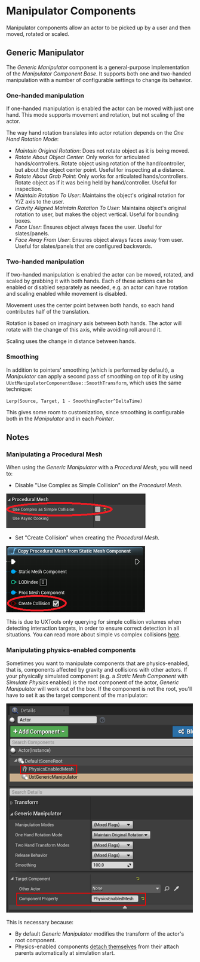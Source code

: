 # Manipulator Components

Manipulator components allow an actor to be picked up by a user and then moved, rotated or scaled.

## Generic Manipulator

The _Generic Manipulator_ component is a general-purpose implementation of the _Manipulator Component Base_. It supports both one and two-handed manipulation with a number of configurable settings to change its behavior.

### One-handed manipulation

If one-handed manipulation is enabled the actor can be moved with just one hand. This mode supports movement and rotation, but not scaling of the actor.

The way hand rotation translates into actor rotation depends on the _One Hand Rotation Mode_:
* _Maintain Original Rotation_: Does not rotate object as it is being moved.
* _Rotate About Object Center_: Only works for articulated hands/controllers. Rotate object using rotation of the hand/controller, but about the object center point. Useful for inspecting at a distance.
* _Rotate About Grab Point_: Only works for articulated hands/controllers. Rotate object as if it was being held by hand/controller. Useful for inspection.
* _Maintain Rotation To User_: Maintains the object's original rotation for Y/Z axis to the user.
* _Gravity Aligned Maintain Rotation To User_: Maintains object's original rotation to user, but makes the object vertical. Useful for bounding boxes.
* _Face User_: Ensures object always faces the user. Useful for slates/panels.
* _Face Away From User_: Ensures object always faces away from user. Useful for slates/panels that are configured backwards.

### Two-handed manipulation

If two-handed manipulation is enabled the actor can be moved, rotated, and scaled by grabbing it with both hands. Each of these actions can be enabled or disabled separately as needed, e.g. an actor can have rotation and scaling enabled while movement is disabled.

Movement uses the center point between both hands, so each hand contributes half of the translation.

Rotation is based on imaginary axis between both hands. The actor will rotate with the change of this axis, while avoiding roll around it.

Scaling uses the change in distance between hands.

### Smoothing

In addition to pointers' smoothing (which is performed by default), a _Manipulator_ can apply a second pass of smoothing on top of it by using `UUxtManipulatorComponentBase::SmoothTransform`, which uses the same technique:

`Lerp(Source, Target, 1 - SmoothingFactor^DeltaTime)`

This gives some room to customization, since smoothing is configurable both in the _Manipulator_ and in each _Pointer_.

## Notes

### Manipulating a Procedural Mesh

When using the _Generic Manipulator_ with a _Procedural Mesh_, you will need to:

* Disable "Use Complex as Simple Collision" on the _Procedural Mesh_.

![UseComplexAsSimpleCollision](Images/Manipulator/UseComplexAsSimpleCollision.png)

* Set "Create Collision" when creating the _Procedural Mesh_.

![CreateCollision](Images/Manipulator/CreateCollision.png)

This is due to UXTools only querying for simple collision volumes when detecting interaction targets, in order to ensure correct detection in all situations. You can read more about simple vs complex collisions [here](https://docs.unrealengine.com/en-US/Engine/Physics/SimpleVsComplex/index.html).

### Manipulating physics-enabled components

Sometimes you want to manipulate components that are physics-enabled, that is, components affected by gravity and collisions with other actors. If your physically simulated component (e.g. a _Static Mesh Component_ with _Simulate Physics_ enabled) is the root component of the actor, _Generic Manipulator_ will work out of the box. If the component is not the root, you'll have to set it as the target component of the manipulator:

![PhysicsEnabledManipulation](Images/Manipulator/PhysicsEnabledManipulation.png)

This is necessary because:
* By default _Generic Manipulator_ modifies the transform of the actor's root component.
* Physics-enabled components [detach themselves][set-simulate-physics] from their attach parents automatically at simulation start.

[set-simulate-physics]: https://docs.unrealengine.com/en-US/API/Runtime/Engine/Components/UPrimitiveComponent/SetSimulatePhysics/index.html
